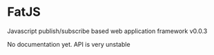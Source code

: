FatJS
======

Javascript publish/subscribe based web application framework v0.0.3

No documentation yet. API is very unstable
